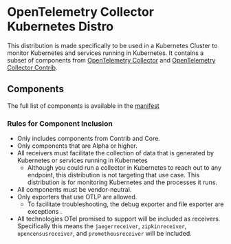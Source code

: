 # OpenTelemetry Collector Kubernetes Distro

This distribution is made specifically to be used in a Kubernetes Cluster to monitor Kubernetes and services running in Kubernetes. It contains a subset of components from [OpenTelemetry Collector](https://github.com/open-telemetry/opentelemetry-collector) and [OpenTelemetry Collector Contrib](https://github.com/open-telemetry/opentelemetry-collector-contrib).

## Components

The full list of components is available in the [manifest](manifest.yaml)

### Rules for Component Inclusion

 - Only includes components from Contrib and Core.
 - Only components that are Alpha or higher.
 - All receivers must facilitate the collection of data that is generated by Kubernetes or services running in Kubernetes 
   - Although you could run a collector in Kubernetes to reach out to any endpoint, this distribution is not targeting that use case. This distribution is for monitoring Kubernetes and the processes it runs. 
 - All components must be vendor-neutral.
 - Only exporters that use OTLP are allowed.
   - To facilitate troubleshooting, the debug exporter and file exporter are exceptions .
 - All technologies OTel promised to support will be included as receivers. Specifically this means the `jaegerreceiver`, `zipkinreceiver`, `opencensusreceiver`, and `prometheusreceiver` will be included.